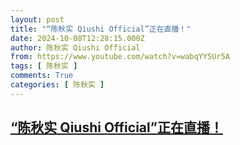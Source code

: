 ```yaml
---
layout: post
title: "“陈秋实 Qiushi Official”正在直播！"
date: 2024-10-08T12:28:15.000Z
author: 陈秋实 Qiushi Official
from: https://www.youtube.com/watch?v=wabqYYSUr5A
tags: [ 陈秋实 ]
comments: True
categories: [ 陈秋实 ]
---
```

<!--1728390495000-->
[“陈秋实 Qiushi Official”正在直播！](https://www.youtube.com/watch?v=wabqYYSUr5A)
------

<div>

</div>
